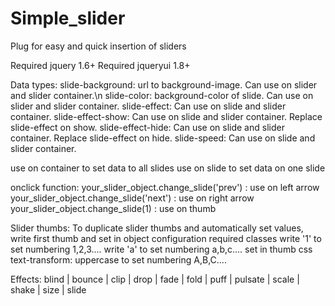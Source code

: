 # Simple_slider
Plug for easy and quick insertion of sliders

Required jquery 1.6+
Required jqueryui 1.8+

Data types:
slide-background: url to background-image. Can use on slider and slider container.\n
slide-color: background-color of slide. Can use on slider and slider container.
slide-effect: Can use on slide and slider container.
slide-effect-show: Can use on slide and slider container. Replace slide-effect on show.
slide-effect-hide: Can use on slide and slider container. Replace slide-effect on hide.
slide-speed: Can use on slide and slider container.

use on container to set data to all slides
use on slide to set data on one slide

onclick function: 
your_slider_object.change_slide('prev') : use on left arrow
your_slider_object.change_slide('next') : use on right arrow
your_slider_object.change_slide(1) : use on thumb

Slider thumbs:
To duplicate slider thumbs and automatically set values, write first thumb and set in object configuration required classes
write '1' to set numbering 1,2,3....
write 'a' to set numbering a,b,c....
set in thumb css text-transform: uppercase to set numbering A,B,C....

Effects: blind | bounce | clip | drop | fade | fold | puff | pulsate | scale | shake | size | slide
